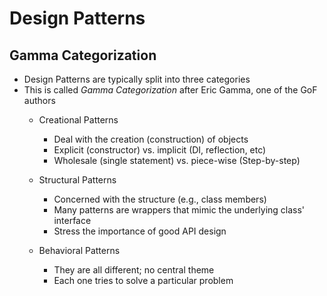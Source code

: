 # Design Patterns

## Gamma Categorization
- Design Patterns are typically split into three categories
- This is called *Gamma Categorization* after Eric Gamma, one of the GoF authors
  -  Creational Patterns
     - Deal with the creation (construction) of objects
     - Explicit (constructor) vs. implicit (DI, reflection, etc)
     - Wholesale (single statement) vs. piece-wise (Step-by-step)

  -  Structural Patterns
     -  Concerned with the structure (e.g., class members)
     -  Many patterns are wrappers that mimic the underlying class' interface
     -  Stress the importance of good API design
  -  Behavioral Patterns
     -  They are all different; no central theme
     -  Each one tries to solve a particular problem

